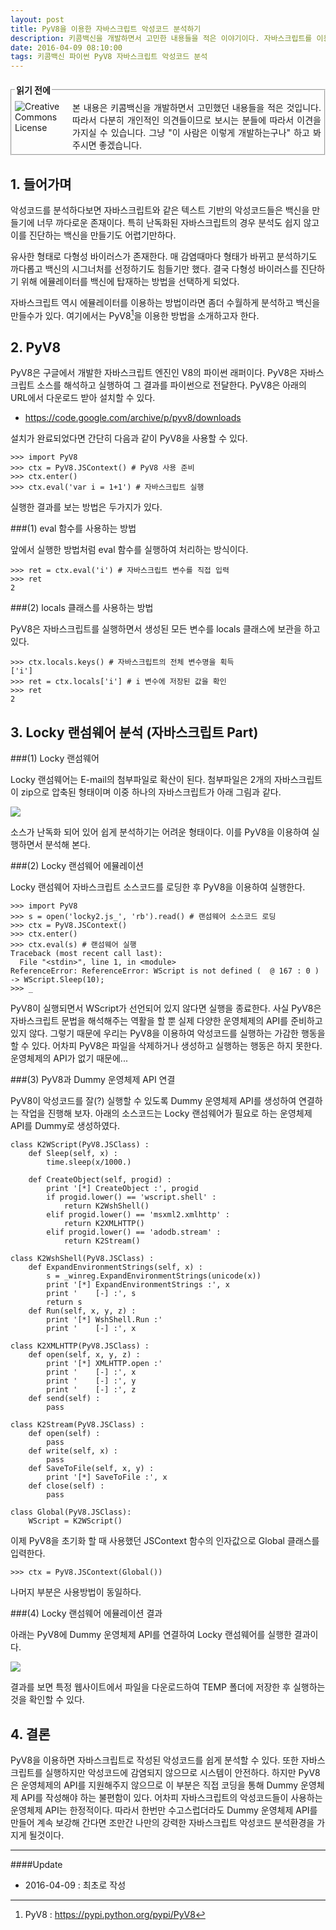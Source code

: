 ```yaml
---
layout: post
title: PyV8을 이용한 자바스크립트 악성코드 분석하기
description: 키콤백신을 개발하면서 고민한 내용들을 적은 이야기이다. 자바스크립트를 이용한 악성코드는 난독화등으로 인해 분석하기도 힘들고 진단용 백신을 만들기도 어렵다. 여기에서는 간단하게 PyV8을 이용한 방법을 소개한다.
date: 2016-04-09 08:10:00 
tags: 키콤백신 파이썬 PyV8 자바스크립트 악성코드 분석
---
```

  
  
<fieldset style="margin:20px 0px 20px 0px;padding:5px;"><legend><span><strong>읽기 전에 </strong></span></legend><!--Creative Commons License--><div style="float: left; width: 88px; margin-top: 3px;"><img alt="Creative Commons License" style="border-width: 0" src="/images/exclamationmark.png"/></div><div style="margin-left: 92px; margin-top: 3px; text-align: justify;">본 내용은 키콤백신을 개발하면서 고민했던 내용들을 적은 것입니다. 따라서 다분히 개인적인 의견들이므로 보시는 분들에 따라서 이견을 가지실 수 있습니다. 그냥 "이 사람은 이렇게 개발하는구나" 하고 봐 주시면 좋겠습니다. 
</div></fieldset>


## 1. 들어가며

악성코드를 분석하다보면 자바스크립트와 같은 텍스트 기반의 악성코드들은 백신을 만들기에 너무 까다로운 존재이다. 특히 난독화된 자바스크립트의 경우 분석도 쉽지 않고 이를 진단하는 백신을 만들기도 어렵기만하다. 

유사한 형태로 다형성 바이러스가 존재한다. 매 감염때마다 형태가 바뀌고 분석하기도 까다롭고 백신의 시그너처를 선정하기도 힘들기만 했다. 결국 다형성 바이러스를 진단하기 위해 에뮬레이터를 백신에 탑재하는 방법을 선택하게 되었다.

자바스크립트 역시 에뮬레이터를 이용하는 방법이라면 좀더 수월하게 분석하고 백신을 만들수가 있다. 여기에서는 PyV8[^1]을 이용한 방법을 소개하고자 한다. 

## 2. PyV8

PyV8은 구글에서 개발한 자바스크립트 엔진인 V8의 파이썬 래퍼이다. PyV8은 자바스크립트 소스를 해석하고 실행하여 그 결과를 파이썬으로 전달한다. PyV8은 아래의 URL에서 다운로드 받아 설치할 수 있다.

* https://code.google.com/archive/p/pyv8/downloads

설치가 완료되었다면 간단히 다음과 같이 PyV8을 사용할 수 있다.

```
>>> import PyV8
>>> ctx = PyV8.JSContext() # PyV8 사용 준비
>>> ctx.enter()
>>> ctx.eval('var i = 1+1') # 자바스크립트 실행
```

실행한 결과를 보는 방법은 두가지가 있다.

###(1) eval 함수를 사용하는 방법

앞에서 실행한 방법처럼 eval 함수를 실행하여 처리하는 방식이다.

```
>>> ret = ctx.eval('i') # 자바스크립트 변수를 직접 입력
>>> ret
2
```

###(2) locals 클래스를 사용하는 방법

PyV8은 자바스크립트를 실행하면서 생성된 모든 변수를 locals 클래스에 보관을 하고 있다. 

```
>>> ctx.locals.keys() # 자바스크립트의 전체 변수명을 획득 
['i']
>>> ret = ctx.locals['i'] # i 변수에 저장된 값을 확인
>>> ret
2
```


## 3. Locky 랜섬웨어 분석 (자바스크립트 Part)

###(1) Locky 랜섬웨어

Locky 랜섬웨어는 E-mail의 첨부파일로 확산이 된다. 첨부파일은  2개의 자바스크립트이 zip으로 압축된 형태이며 이중 하나의 자바스크립트가 아래 그림과 같다.

![](/images/2016/pyv8/locky.png) 

소스가 난독화 되어 있어 쉽게 분석하기는 어려운 형태이다. 이를 PyV8을 이용하여 실행하면서 분석해 본다.

###(2) Locky 랜섬웨어 에뮬레이션

Locky 랜섬웨어 자바스크립트 소스코드를 로딩한 후 PyV8을 이용하여 실행한다. 

```
>>> import PyV8
>>> s = open('locky2.js_', 'rb').read() # 랜섬웨어 소스코드 로딩
>>> ctx = PyV8.JSContext()
>>> ctx.enter()
>>> ctx.eval(s) # 랜섬웨어 실행
Traceback (most recent call last):
  File "<stdin>", line 1, in <module>
ReferenceError: ReferenceError: WScript is not defined (  @ 167 : 0 )
-> WScript.Sleep(10);
>>> _
```

PyV8이 실행되면서 WScript가 선언되어 있지 않다면 실행을 종료한다. 사실 PyV8은 자바스크립트 문법을 해석해주는 역활을 할 뿐 실제 다양한 운영체제의 API를 준비하고 있지 않다. 그렇기 때문에 우리는 PyV8을 이용하여 악성코드를 실행하는 가감한 행동을 할 수 있다. 어차피 PyV8은 파일을 삭제하거나 생성하고 실행하는 행동은 하지 못한다. 운영체제의 API가 없기 때문에... 

###(3) PyV8과 Dummy 운영체제 API 연결

PyV8이 악성코드를 잘(?) 실행할 수 있도록 Dummy 운영체제 API를 생성하여 연결하는 작업을 진행해 보자. 아래의 소스코드는 Locky 랜섬웨어가 필요로 하는 운영체제 API를 Dummy로 생성하였다.

```
class K2WScript(PyV8.JSClass) :
    def Sleep(self, x) :
        time.sleep(x/1000.)
        
    def CreateObject(self, progid) :
        print '[*] CreateObject :', progid
        if progid.lower() == 'wscript.shell' :
            return K2WshShell()
        elif progid.lower() == 'msxml2.xmlhttp' :
            return K2XMLHTTP()
        elif progid.lower() == 'adodb.stream' :
            return K2Stream()
            
class K2WshShell(PyV8.JSClass) : 
    def ExpandEnvironmentStrings(self, x) :
        s = _winreg.ExpandEnvironmentStrings(unicode(x))
        print '[*] ExpandEnvironmentStrings :', x
        print '    [-] :', s
        return s
    def Run(self, x, y, z) :
        print '[*] WshShell.Run :'
        print '    [-] :', x  
        
class K2XMLHTTP(PyV8.JSClass) : 
    def open(self, x, y, z) :
        print '[*] XMLHTTP.open :'
        print '    [-] :', x  
        print '    [-] :', y  
        print '    [-] :', z
    def send(self) :
        pass
        
class K2Stream(PyV8.JSClass) :
    def open(self) :
        pass
    def write(self, x) :
        pass
    def SaveToFile(self, x, y) :
        print '[*] SaveToFile :', x
    def close(self) :
        pass
        
class Global(PyV8.JSClass):
    WScript = K2WScript()
```

이제 PyV8을 초기화 할 때 사용했던 JSContext 함수의 인자값으로 Global 클래스를 입력한다.

```
>>> ctx = PyV8.JSContext(Global())
```

나머지 부분은 사용방법이 동일하다.

###(4) Locky 랜섬웨어 에뮬레이션 결과

아래는 PyV8에 Dummy 운영체제 API를 연결하여 Locky 랜섬웨어를 실행한 결과이다.

![](/images/2016/pyv8/locky_run.png) 

결과를 보면 특정 웹사이트에서 파일을 다운로드하여 TEMP 폴더에 저장한 후 실행하는 것을 확인할 수 있다.


## 4. 결론

PyV8을 이용하면 자바스크립트로 작성된 악성코드를 쉽게 분석할 수 있다. 또한 자바스크립트를 실행하지만 악성코드에 감염되지 않으므로 시스템이 안전하다. 하지만 PyV8은 운영체제의 API를 지원해주지 않으므로 이 부분은 직접 코딩을 통해 Dummy 운영체제 API를 작성해야 하는 불편함이 있다. 어차피 자바스크립트의 악성코드들이 사용하는 운영체제 API는 한정적이다. 따라서 한번만 수고스럽더라도 Dummy 운영체제 API를 만들어 계속 보강해 간다면 조만간 나만의 강력한 자바스크립트 악성코드 분석환경을 가지게 될것이다.

***

####Update

- 2016-04-09 : 최초로 작성


[^1]: PyV8 : https://pypi.python.org/pypi/PyV8
